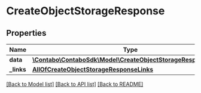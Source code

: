 # CreateObjectStorageResponse

## Properties
Name | Type | Description | Notes
------------ | ------------- | ------------- | -------------
**data** | [**\Contabo\ContaboSdk\Model\CreateObjectStorageResponseData[]**](CreateObjectStorageResponseData.md) |  | 
**_links** | [**AllOfCreateObjectStorageResponseLinks**](AllOfCreateObjectStorageResponseLinks.md) |  | 

[[Back to Model list]](../../README.md#documentation-for-models) [[Back to API list]](../../README.md#documentation-for-api-endpoints) [[Back to README]](../../README.md)


